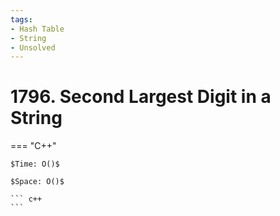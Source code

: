 ```yaml
---
tags:
- Hash Table
- String
- Unsolved
---
```



# 1796. Second Largest Digit in a String

=== "C++"

    $Time: O()$

    $Space: O()$

    ``` c++
    ```